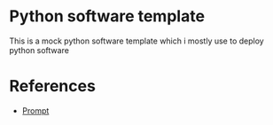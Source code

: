 # Python software template
This is a mock python software template which i mostly use to deploy python software

# References
- [Prompt](https://chatgpt.com/share/6834a5db-ff20-8007-8d7c-8c88748b6b7c)